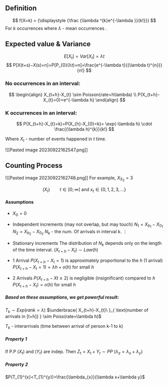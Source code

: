 ## Definition
$$
f(X=k) = {\displaystyle {\frac {\lambda ^{k}e^{-\lambda }}{k!}}} 
$$
For $k$ occurrences where $\lambda$ - mean occurrences . 

## Expected value & Variance

$$
E[X_{t}] = Var[X_{t}]=\lambda t
$$
$$
P[X(t+s)−X(s)=n]=P[P_{0}(λt)=n]=\frac{e^{-\lambda t}{(\lambda t)^{n}}}{n!}
$$

### No occurrences in an interval:
$$
\begin{align}
X_{t+h}-X_{t} \sim Poisson(rate=h\lambda) \\
P(X_{t+h}-X_{t}=0)=e^{-\lambda h}
\end{align}
$$
### K occurrences in an interval:
$$
P(X_{t+h}-X_{t}=k)=P(X_{h}-X_{0}=k)= \exp(-\lambda h) \cdot \frac{(\lambda h)^{k}}{k!}
$$


Where $X_{t}$ - number of events happened in $t$ time.

![[Pasted image 20230922162547.png]]
## Counting Process
![[Pasted image 20230922162748.png]]
For example, $X_{S_{3}}= 3$

$$
(X_{t}) \;\;\;\;\;\;\;\;\; t \in [0; \infty] \text{ and } x_{t} \in \{ 0,1,2,3,\dots \}
$$
#### Assumptions
-  $X_{0}=0$
- Independent increments (may not overlap, but may touch)
$N_{1}=X_{b_{1}}-X_{0_{1}}$
$N_{2}=X_{b_{2}}-X_{0_{2}}$                            $N_{k}$ - the num. Of arrivals in interval k.
$\vdots$
- Stationary increments
The distribution of $N_{k}$ depends only on the length of the time interval.
$(X_{t+h} - X_{t}) \sim Law(h)$

-  1 Arrival
$P(X_{t+h}-X_{t}=1)$ is approximately proportional to the $h$ (1 arrival)
$P(X_{t+h}-X_{t}=1)=\lambda h + o(h)$ for small $h$
- 2 Arrivals
$P(X_{t+h}-Xt\geq 2)$ is negligible (insignificant) compared to $h$
$P(X_{t+h}-X_{t})=o(h)$ for small $h$

##### Based on these assumptions, we get powerful result:
$T_{k} \sim Exp(rank=\lambda)$
$\underbrace{ X_{t+h}-X_{t}\ }_{ \text{number of arrivals in [t+h]} } \sim Poiss(rate=\lambda h)$

$T_{k}$ - interarrivals (time between arrival of person k-1 to k)

##### Property 1
If P.P ($X_{t}$)  and $(Y_{t})$ are indep. Then 
$Z_{t}=X_{t}+Y_{t} \sim PP$
$(\lambda_{z}=\lambda_{x}+\lambda_{y})$
##### Property 2
$P(T_{1}^{x}<T_{1}^{y})=\frac{\lambda_{x}}{\lambda x+\lambda y}$


